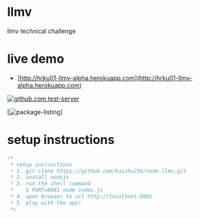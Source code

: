 llmv
====
llmv technical challenge

# live demo
- [http://hrku01-llmv-alpha.herokuapp.com](http://hrku01-llmv-alpha.herokuapp.com)

[![github.com test-server](https://kaizhu256.github.io/node-llmv/screen-capture.png)](http://hrku01-llmv-alpha.herokuapp.com)

[![package-listing](https://kaizhu256.github.io/node-llmv/package-listing.png)]

# setup instructions
```javascript
/*
 * setup instructions
 * 1. git clone https://github.com/kaizhu256/node-llmv.git
 * 2. install nodejs
 * 3. run the shell command
 *    $ PORT=8081 node index.js
 * 4. open browser to url http://localhost:8081
 * 5. play with the app!
 */
```
